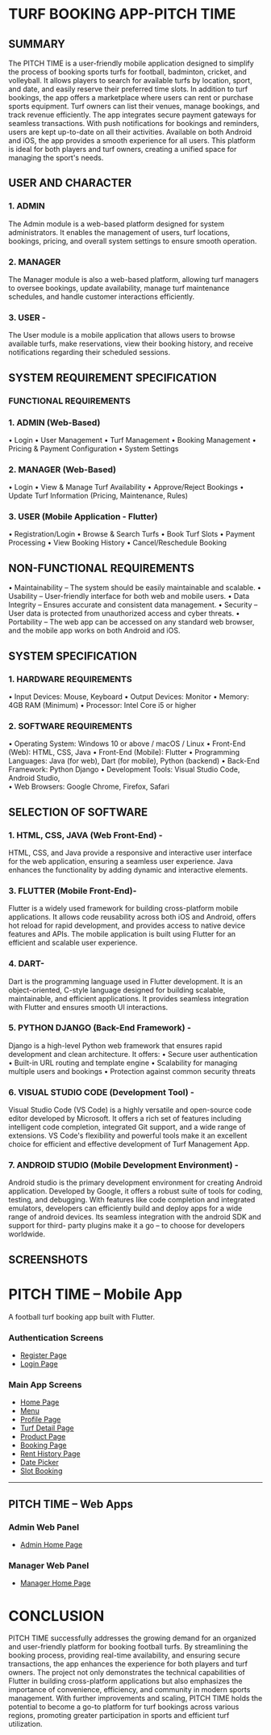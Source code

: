 # TURF BOOKING APP-PITCH TIME

## SUMMARY

The PITCH TIME is a user-friendly mobile application designed to simplify the process of 
booking sports turfs for football, badminton, cricket, and volleyball. It allows players to search for 
available turfs by location, sport, and date, and easily reserve their preferred time slots. In addition 
to turf bookings, the app offers a marketplace where users can rent or purchase sports equipment. 
Turf owners can list their venues, manage bookings, and track revenue efficiently. The app 
integrates secure payment gateways for seamless transactions. With push notifications for 
bookings and reminders, users are kept up-to-date on all their activities. Available on both Android 
and iOS, the app provides a smooth experience for all users. This platform is ideal for both players 
and turf owners, creating a unified space for managing the sport's needs.

## USER AND CHARACTER 

### 1. ADMIN 

The Admin module is a web-based platform designed for system administrators. It enables the 
management of users, turf locations, bookings, pricing, and overall system settings to ensure 
smooth operation.

### 2. MANAGER 

The Manager module is also a web-based platform, allowing turf managers to oversee bookings, 
update availability, manage turf maintenance schedules, and handle customer interactions 
efficiently.

### 3. USER -

The User module is a mobile application that allows users to browse available turfs, make 
reservations, view their booking history, and receive notifications regarding their scheduled 
sessions.

## SYSTEM REQUIREMENT SPECIFICATION 

 ### FUNCTIONAL REQUIREMENTS
 
### 1. ADMIN (Web-Based) 
• Login 
• User Management 
• Turf Management 
• Booking Management 
• Pricing & Payment Configuration 
• System Settings 
 
### 2. MANAGER (Web-Based) 
• Login 
• View & Manage Turf Availability 
• Approve/Reject Bookings 
• Update Turf Information (Pricing, Maintenance, Rules) 

### 3. USER (Mobile Application - Flutter) 
• Registration/Login 
• Browse & Search Turfs 
• Book Turf Slots 
• Payment Processing 
• View Booking History 
• Cancel/Reschedule Booking

## NON-FUNCTIONAL REQUIREMENTS

• Maintainability – The system should be easily maintainable and scalable. 
• Usability – User-friendly interface for both web and mobile users. 
• Data Integrity – Ensures accurate and consistent data management. 
• Security – User data is protected from unauthorized access and cyber threats. 
• Portability – The web app can be accessed on any standard web browser, and the mobile 
app works on both Android and iOS. 

 ## SYSTEM SPECIFICATION 
 
### 1. HARDWARE REQUIREMENTS 

• Input Devices: Mouse, Keyboard 
• Output Devices: Monitor 
• Memory: 4GB RAM (Minimum) 
• Processor: Intel Core i5 or higher 

### 2. SOFTWARE REQUIREMENTS 

• Operating System: Windows 10 or above / macOS / Linux 
• Front-End (Web): HTML, CSS, Java 
• Front-End (Mobile): Flutter 
• Programming Languages: Java (for web), Dart (for mobile), Python (backend) 
• Back-End Framework: Python Django 
• Development Tools: Visual Studio Code, Android Studio,  
• Web Browsers: Google Chrome, Firefox, Safari

## SELECTION OF SOFTWARE 

### 1. HTML, CSS, JAVA (Web Front-End) -
   
HTML, CSS, and Java provide a responsive and interactive user interface for the web application, 
ensuring a seamless user experience. Java enhances the functionality by adding dynamic and 
interactive elements.

### 3. FLUTTER (Mobile Front-End)- 

Flutter is a widely used framework for building cross-platform mobile applications. It allows code 
reusability across both iOS and Android, offers hot reload for rapid development, and provides 
access to native device features and APIs. The mobile application is built using Flutter for an 
efficient and scalable user experience. 
### 4. DART-

Dart is the programming language used in Flutter development. It is an object-oriented, C-style 
language designed for building scalable, maintainable, and efficient applications. It provides 
seamless integration with Flutter and ensures smooth UI interactions. 
### 5. PYTHON DJANGO (Back-End Framework) -

Django is a high-level Python web framework that ensures rapid development and clean 
architecture. It offers: 
• Secure user authentication 
• Built-in URL routing and template engine 
• Scalability for managing multiple users and bookings
• Protection against common security threats 
### 6. VISUAL STUDIO CODE (Development Tool) -

Visual Studio Code (VS Code) is a highly versatile and open-source code editor developed by 
Microsoft. It offers a rich set of features including intelligent code completion, integrated Git 
support, and a wide range of extensions. VS Code's flexibility and powerful tools make it an 
excellent choice for efficient and effective development of   Turf Management App.  
### 7. ANDROID STUDIO (Mobile Development Environment) -

Android studio is the primary development environment for creating Android application. 
Developed by Google, it offers a robust suite of tools for coding, testing, and debugging. With 
features like code completion and integrated emulators, developers can efficiently build and deploy 
apps for a wide range of android devices. Its seamless integration with the android SDK and 
support for third- party plugins make it a go – to choose for developers worldwide. 

##  SCREENSHOTS

#  PITCH TIME – Mobile App

A football turf booking app built with Flutter.

###  Authentication Screens
- [Register Page](https://github.com/user-attachments/assets/6acea19b-8cdf-4035-ba80-9e2a9b2ec270)
- [Login Page](https://github.com/user-attachments/assets/6f2cbdfe-ccf4-4062-91fd-578063f11412)

###  Main App Screens
- [Home Page](https://github.com/user-attachments/assets/32c8ba8c-b1fb-47d2-94b5-d2f5479ffe76)
- [Menu](https://github.com/user-attachments/assets/71feca58-72da-4c4e-9378-0c6195b9fe0c)
- [Profile Page](https://github.com/user-attachments/assets/3a63727e-e8a3-475b-b800-fd26f4227dc5)
- [Turf Detail Page](https://github.com/user-attachments/assets/4990b979-4b46-4b34-be5a-09ef4dd4f737)
- [Product Page](https://github.com/user-attachments/assets/ba81bf8e-2da3-4574-8ae2-9066bbfd6c7e)
- [Booking Page](https://github.com/user-attachments/assets/95bc1a24-a63f-45aa-9f89-3ea1c39a86ce)
- [Rent History Page](https://github.com/user-attachments/assets/647bb0bb-1ac5-4f14-8d69-8f6ffaae17df)
- [Date Picker](https://github.com/user-attachments/assets/30e3b70f-d6a6-490e-afd1-91a44dd68441)
- [Slot Booking](https://github.com/user-attachments/assets/e8424cbb-0a28-4714-a365-424195c3b114)

---

##  PITCH TIME – Web Apps

###  Admin Web Panel
- [Admin Home Page](https://github.com/user-attachments/assets/a330e995-deff-41df-8ebf-107bb3d1219b)

###  Manager Web Panel
- [Manager Home Page](https://github.com/user-attachments/assets/42240b3b-4778-46da-a97f-1f7893ac5971)


# CONCLUSION

PITCH TIME successfully addresses the growing demand for an organized and user-friendly platform for booking football turfs. By streamlining the booking process, providing real-time availability, and ensuring secure transactions, the app enhances the experience for both players and turf owners. The project not only demonstrates the technical capabilities of Flutter in building cross-platform applications but also emphasizes the importance of convenience, efficiency, and community in modern sports management. With further improvements and scaling, PITCH TIME holds the potential to become a go-to platform for turf bookings across various regions, promoting greater participation in sports and efficient turf utilization.

